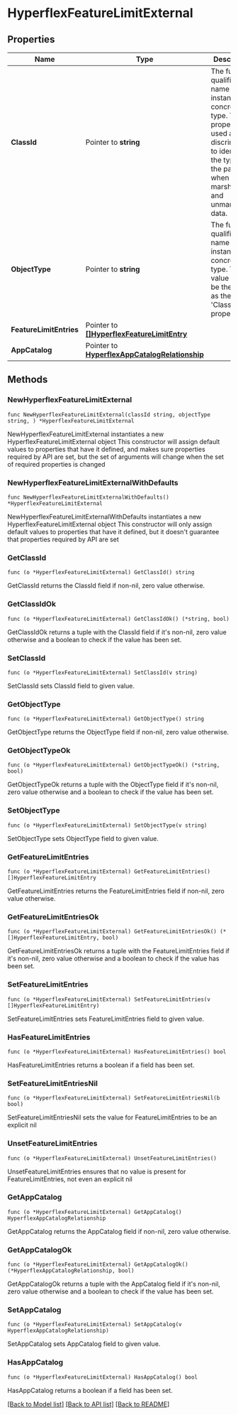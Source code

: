 # HyperflexFeatureLimitExternal

## Properties

Name | Type | Description | Notes
------------ | ------------- | ------------- | -------------
**ClassId** | Pointer to **string** | The fully-qualified name of the instantiated, concrete type. This property is used as a discriminator to identify the type of the payload when marshaling and unmarshaling data. | [default to "hyperflex.FeatureLimitExternal"]
**ObjectType** | Pointer to **string** | The fully-qualified name of the instantiated, concrete type. The value should be the same as the &#39;ClassId&#39; property. | [default to "hyperflex.FeatureLimitExternal"]
**FeatureLimitEntries** | Pointer to [**[]HyperflexFeatureLimitEntry**](HyperflexFeatureLimitEntry.md) |  | [optional] 
**AppCatalog** | Pointer to [**HyperflexAppCatalogRelationship**](HyperflexAppCatalogRelationship.md) |  | [optional] 

## Methods

### NewHyperflexFeatureLimitExternal

`func NewHyperflexFeatureLimitExternal(classId string, objectType string, ) *HyperflexFeatureLimitExternal`

NewHyperflexFeatureLimitExternal instantiates a new HyperflexFeatureLimitExternal object
This constructor will assign default values to properties that have it defined,
and makes sure properties required by API are set, but the set of arguments
will change when the set of required properties is changed

### NewHyperflexFeatureLimitExternalWithDefaults

`func NewHyperflexFeatureLimitExternalWithDefaults() *HyperflexFeatureLimitExternal`

NewHyperflexFeatureLimitExternalWithDefaults instantiates a new HyperflexFeatureLimitExternal object
This constructor will only assign default values to properties that have it defined,
but it doesn't guarantee that properties required by API are set

### GetClassId

`func (o *HyperflexFeatureLimitExternal) GetClassId() string`

GetClassId returns the ClassId field if non-nil, zero value otherwise.

### GetClassIdOk

`func (o *HyperflexFeatureLimitExternal) GetClassIdOk() (*string, bool)`

GetClassIdOk returns a tuple with the ClassId field if it's non-nil, zero value otherwise
and a boolean to check if the value has been set.

### SetClassId

`func (o *HyperflexFeatureLimitExternal) SetClassId(v string)`

SetClassId sets ClassId field to given value.


### GetObjectType

`func (o *HyperflexFeatureLimitExternal) GetObjectType() string`

GetObjectType returns the ObjectType field if non-nil, zero value otherwise.

### GetObjectTypeOk

`func (o *HyperflexFeatureLimitExternal) GetObjectTypeOk() (*string, bool)`

GetObjectTypeOk returns a tuple with the ObjectType field if it's non-nil, zero value otherwise
and a boolean to check if the value has been set.

### SetObjectType

`func (o *HyperflexFeatureLimitExternal) SetObjectType(v string)`

SetObjectType sets ObjectType field to given value.


### GetFeatureLimitEntries

`func (o *HyperflexFeatureLimitExternal) GetFeatureLimitEntries() []HyperflexFeatureLimitEntry`

GetFeatureLimitEntries returns the FeatureLimitEntries field if non-nil, zero value otherwise.

### GetFeatureLimitEntriesOk

`func (o *HyperflexFeatureLimitExternal) GetFeatureLimitEntriesOk() (*[]HyperflexFeatureLimitEntry, bool)`

GetFeatureLimitEntriesOk returns a tuple with the FeatureLimitEntries field if it's non-nil, zero value otherwise
and a boolean to check if the value has been set.

### SetFeatureLimitEntries

`func (o *HyperflexFeatureLimitExternal) SetFeatureLimitEntries(v []HyperflexFeatureLimitEntry)`

SetFeatureLimitEntries sets FeatureLimitEntries field to given value.

### HasFeatureLimitEntries

`func (o *HyperflexFeatureLimitExternal) HasFeatureLimitEntries() bool`

HasFeatureLimitEntries returns a boolean if a field has been set.

### SetFeatureLimitEntriesNil

`func (o *HyperflexFeatureLimitExternal) SetFeatureLimitEntriesNil(b bool)`

 SetFeatureLimitEntriesNil sets the value for FeatureLimitEntries to be an explicit nil

### UnsetFeatureLimitEntries
`func (o *HyperflexFeatureLimitExternal) UnsetFeatureLimitEntries()`

UnsetFeatureLimitEntries ensures that no value is present for FeatureLimitEntries, not even an explicit nil
### GetAppCatalog

`func (o *HyperflexFeatureLimitExternal) GetAppCatalog() HyperflexAppCatalogRelationship`

GetAppCatalog returns the AppCatalog field if non-nil, zero value otherwise.

### GetAppCatalogOk

`func (o *HyperflexFeatureLimitExternal) GetAppCatalogOk() (*HyperflexAppCatalogRelationship, bool)`

GetAppCatalogOk returns a tuple with the AppCatalog field if it's non-nil, zero value otherwise
and a boolean to check if the value has been set.

### SetAppCatalog

`func (o *HyperflexFeatureLimitExternal) SetAppCatalog(v HyperflexAppCatalogRelationship)`

SetAppCatalog sets AppCatalog field to given value.

### HasAppCatalog

`func (o *HyperflexFeatureLimitExternal) HasAppCatalog() bool`

HasAppCatalog returns a boolean if a field has been set.


[[Back to Model list]](../README.md#documentation-for-models) [[Back to API list]](../README.md#documentation-for-api-endpoints) [[Back to README]](../README.md)


